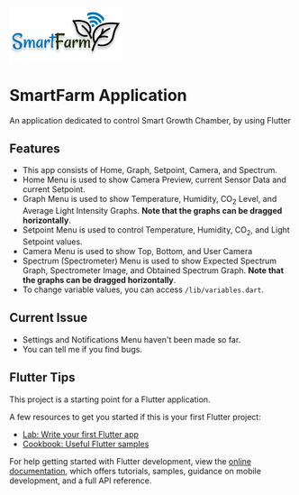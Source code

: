 <img src="assets/smartfarm_logo.png" alt="drawing" width="200"/>

# SmartFarm Application

An application dedicated to control Smart Growth Chamber, by using Flutter

## Features
- This app consists of Home, Graph, Setpoint, Camera, and Spectrum.
- Home Menu is used to show Camera Preview, current Sensor Data and current Setpoint.
- Graph Menu is used to show Temperature, Humidity, CO<sub>2</sub> Level, and Average Light Intensity Graphs. **Note that the graphs can be dragged horizontally**.
- Setpoint Menu is used to control Temperature, Humidity, CO<sub>2</sub>, and Light Setpoint values.
- Camera Menu is used to show Top, Bottom, and User Camera
- Spectrum (Spectrometer) Menu is used to show Expected Spectrum Graph, Spectrometer Image, and Obtained Spectrum Graph. **Note that the graphs can be dragged horizontally**.
- To change variable values, you can access `/lib/variables.dart`.

## Current Issue
- Settings and Notifications Menu haven't been made so far.
- You can tell me if you find bugs.

## Flutter Tips

This project is a starting point for a Flutter application.

A few resources to get you started if this is your first Flutter project:

- [Lab: Write your first Flutter app](https://docs.flutter.dev/get-started/codelab)
- [Cookbook: Useful Flutter samples](https://docs.flutter.dev/cookbook)

For help getting started with Flutter development, view the
[online documentation](https://docs.flutter.dev/), which offers tutorials,
samples, guidance on mobile development, and a full API reference.